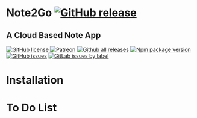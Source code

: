 # Note2Go [![GitHub release](https://img.shields.io/github/release/tcgmilan/Note2Go.svg)](https://GitHub.com/tcgmilan/Note2Go/releases/)


## A Cloud Based Note App
[![GitHub license](https://img.shields.io/github/license/tcgmilan/Note2Go.svg)](https://github.com/tcgmilan/Note2Go/blob/master/LICENSE)
[![Patreon](https://badgen.net/badge/icon/patreon?icon=patreon&label)](https://patreon.com/tcgmilan)
[![Github all releases](https://img.shields.io/github/downloads/tcgmilan/Note2Go/total.svg)](https://github.com/tcgmilan/Note2Go/releases/)
[![Npm package version](https://badgen.net/npm/v/electron)](https://npmjs.com/package/electron)
[![GitHub issues](https://img.shields.io/github/issues/tcgmilan/Note2Go.svg)](https://GitHub.com/tcgmilan/Note2Go/issues/)
[![GitLab issues by label](https://badgen.net/gitlab/label-issues/tcgmilan/Note2Go/Bug)](https://gitlab.com/tcgmilan/Note2Go/-/issues?scope=all&state=all&label_name[]=Bug)



# Installation




# To Do List
